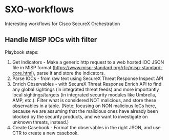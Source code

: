 # SXO-workflows
Interesting workflows for Cisco SecureX Orchestration

## Handle MISP IOCs with filter
Playbook steps:

1.	Get Indicators - Make a generic http request to a web hosted IOC JSON file in MISP format (https://www.misp-standard.org/rfc/misp-standard-core.html), parse it and store the indicators.
2.	Parse IOCs - from raw text using SecureX Threat Response Inspect API
3.	Enrich Observables - with SecureX Threat Response Enrich API to find any global sightings (in integrated threat feeds) and more importantly local sightings/targets (in integrated security modules like Umbrella, AMP, etc.). Filter what is considered NOT malicious, and store these observables in a table. (Note: focusing on NON malicious IoCs here, because we are assuming that the malicious ones have already been blocked by the security products, and we want to investigate on unknown threats, instead.)
4.	Create Casebook - Format the observables in the right JSON, and use CTR to create a new casebook.
